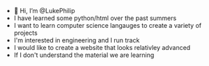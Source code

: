 - 👋 Hi, I’m @LukePhilip
- I have learned some python/html over the past summers
- I want to learn computer science langauges to create a variety of projects
- I'm interested in engineering and I run track
- I would like to create a website that looks relativley advanced
- If I don't understand the material we are learning

<!---
LukePhilip/LukePhilip is a ✨ special ✨ repository because its `README.md` (this file) appears on your GitHub profile.
You can click the Preview link to take a look at your changes.
--->
